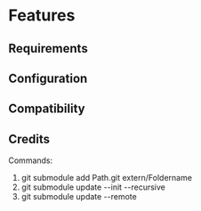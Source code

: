 # Features


## Requirements


## Configuration


## Compatibility


## Credits


Commands:
1. git submodule add Path.git extern/Foldername
2. git submodule update --init --recursive
3. git submodule update --remote